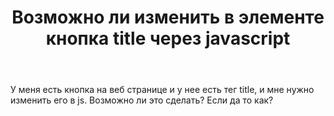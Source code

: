 ﻿---
title: "Возможно ли изменить в элементе кнопка title через javascript"
se.owner.user_id: 367279
se.owner.display_name: "IIITUKATUPKA"
se.owner.link: "https://ru.meta.stackoverflow.com/users/367279/iiitukatupka"
se.link: "https://ru.meta.stackoverflow.com/questions/10406/%d0%92%d0%be%d0%b7%d0%bc%d0%be%d0%b6%d0%bd%d0%be-%d0%bb%d0%b8-%d0%b8%d0%b7%d0%bc%d0%b5%d0%bd%d0%b8%d1%82%d1%8c-%d0%b2-%d1%8d%d0%bb%d0%b5%d0%bc%d0%b5%d0%bd%d1%82%d0%b5-%d0%ba%d0%bd%d0%be%d0%bf%d0%ba%d0%b0-title-%d1%87%d0%b5%d1%80%d0%b5%d0%b7-javascript"
se.question_id: 10406
se.post_type: question
se.score: -1
---
<p>У меня есть кнопка на веб странице и у нее есть тег title, и мне нужно изменить его в js. Возможно ли это сделать? Если да то как?</p>
